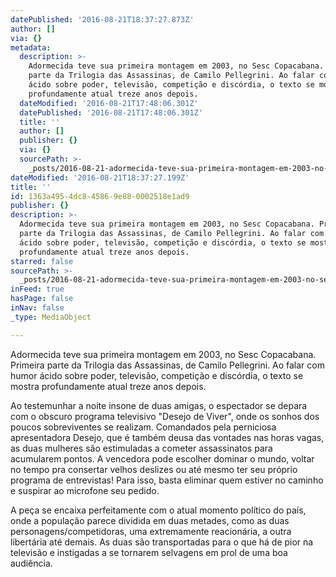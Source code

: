 ```yaml
---
datePublished: '2016-08-21T18:37:27.873Z'
author: []
via: {}
metadata:
  description: >-
    Adormecida teve sua primeira montagem em 2003, no Sesc Copacabana. Primeira
    parte da Trilogia das Assassinas, de Camilo Pellegrini. Ao falar com humor
    ácido sobre poder, televisão, competição e discórdia, o texto se mostra
    profundamente atual treze anos depois.
  dateModified: '2016-08-21T17:48:06.301Z'
  datePublished: '2016-08-21T17:48:06.301Z'
  title: ''
  author: []
  publisher: {}
  via: {}
  sourcePath: >-
    _posts/2016-08-21-adormecida-teve-sua-primeira-montagem-em-2003-no-sesc-copac.md
dateModified: '2016-08-21T18:37:27.199Z'
title: ''
id: 1363a495-4dc8-4586-9e88-0002518e1ad9
publisher: {}
description: >-
  Adormecida teve sua primeira montagem em 2003, no Sesc Copacabana. Primeira
  parte da Trilogia das Assassinas, de Camilo Pellegrini. Ao falar com humor
  ácido sobre poder, televisão, competição e discórdia, o texto se mostra
  profundamente atual treze anos depois.
starred: false
sourcePath: >-
  _posts/2016-08-21-adormecida-teve-sua-primeira-montagem-em-2003-no-sesc-copac.md
inFeed: true
hasPage: false
inNav: false
_type: MediaObject

---
```

Adormecida teve sua primeira montagem em 2003, no Sesc Copacabana. Primeira parte da Trilogia das Assassinas, de Camilo Pellegrini. Ao falar com humor ácido sobre poder, televisão, competição e discórdia, o texto se mostra profundamente atual treze anos depois.

Ao testemunhar a noite insone de duas amigas, o espectador se depara com o obscuro programa televisivo "Desejo de Viver", onde os sonhos dos poucos sobreviventes se realizam. Comandados pela perniciosa apresentadora Desejo, que é também deusa das vontades nas horas vagas, as duas mulheres são estimuladas a cometer assassinatos para acumularem pontos. A vencedora pode escolher dominar o mundo, voltar no tempo pra consertar velhos deslizes ou até mesmo ter seu próprio programa de entrevistas! Para isso, basta eliminar quem estiver no caminho e suspirar ao microfone seu pedido.

A peça se encaixa perfeitamente com o atual momento político do país, onde a população parece dividida em duas metades, como as duas personagens/competidoras, uma extremamente reacionária, a outra libertária até demais. As duas são transportadas para o que há de pior na televisão e instigadas a se tornarem selvagens em prol de uma boa audiência.